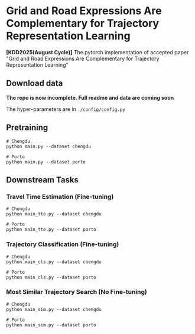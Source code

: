 # Grid and Road Expressions Are Complementary for Trajectory Representation Learning

**[KDD2025(August Cycle)]** The pytorch implementation of accepted paper "Grid and Road Expressions Are Complementary for Trajectory Representation Learning"


## Download data
**The repo is now incomplete. Full readme and data are coming soon**


The hyper-parameters are in `./config/config.py`

## Pretraining

```
# Chengdu
python main.py --dataset chengdu

# Porto
python main.py --dataset porto 
```

## Downstream Tasks

### Travel Time Estimation (Fine-tuning)
```
# Chengdu
python main_tte.py --dataset chengdu

# Porto
python main_tte.py --dataset porto 
```

### Trajectory Classification (Fine-tuning)
```
# Chengdu
python main_cls.py --dataset chengdu

# Porto
python main_cls.py --dataset porto 
```

### Most Similar Trajectory Search (No Fine-tuning)
```
# Chengdu
python main_sim.py --dataset chengdu

# Porto
python main_sim.py --dataset porto 
```

